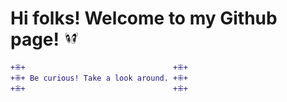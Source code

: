 
# Hi folks! Welcome to my Github page! <img src="piscapisca.gif" alt="eyes blinking" style= "margin:0; padding:0; float:bottom; width: 5%; height: auto;" class="responsive"/>

```diff
+⁜+                                 +⁜+
+⁜+ Be curious! Take a look around. +⁜+
+⁜+                                 +⁜+
```
